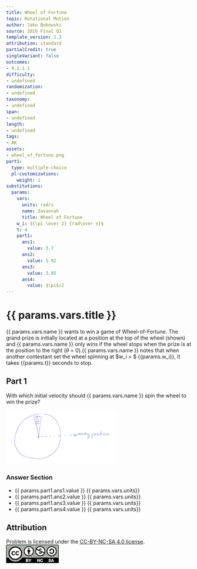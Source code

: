```yaml
---
title: Wheel of Fortune
topic: Rotational Motion
author: Jake Bobowski
source: 2016 Final Q2
template_version: 1.3
attribution: standard
partialCredit: true
singleVariant: false
outcomes:
- 9.1.1.1
difficulty:
- undefined
randomization:
- undefined
taxonomy:
- undefined
span:
- undefined
length:
- undefined
tags:
- AK
assets:
- wheel_of_fortune.png
part1:
  type: multiple-choice
  pl-customizations:
    weight: 1
substitutions:
  params:
    vars:
      units: rad/s
      name: Savannah
      title: Wheel of Fortune
    w_i: ${\pi \over 2} {rad\over s}$
    t: 4
    part1:
      ans1:
        value: 3.7
      ans2:
        value: 1.92
      ans3:
        value: 3.85
      ans4:
        value: $\pi$/2
---
```

# {{ params.vars.title }}
{{ params.vars.name }} wants to win a game of Wheel-of-Fortune.
The grand prize is initially located at a position at the top of the wheel (shown) and {{ params.vars.name }} only wins if the wheel stops when the prize is at the position to the right ($\theta$ = 0).{{ params.vars.name }} notes that when another contestant set the wheel spinning at $w_i = $ {{params.w_i}}, it takes {{params.t}} seconds to stop.

## Part 1

With which initial velocity should {{ params.vars.name }} spin the wheel to win the prize?

<img src="wheel_of_fortune.png" alt="Image of a wheel showing the winning section to be between the top center of the wheel, and approximately 10 degrees to the left." width=300>

### Answer Section

- {{ params.part1.ans1.value }} {{ params.vars.units}}
- {{ params.part1.ans2.value }} {{ params.vars.units}}
- {{ params.part1.ans3.value }} {{ params.vars.units}}
- {{ params.part1.ans4.value }} {{ params.vars.units}}

## Attribution

Problem is licensed under the [CC-BY-NC-SA 4.0 license](https://creativecommons.org/licenses/by-nc-sa/4.0/).<br> ![The Creative Commons 4.0 license requiring attribution-BY, non-commercial-NC, and share-alike-SA license.](https://raw.githubusercontent.com/firasm/bits/master/by-nc-sa.png)